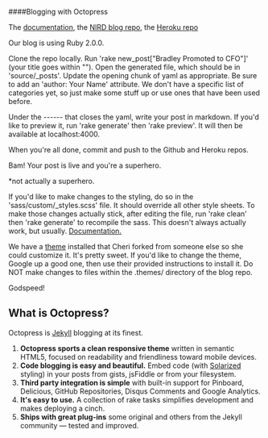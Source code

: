 ####Blogging with Octopress

The [documentation](http://octopress.org/docs/blogging/),
the [NIRD blog repo](https://github.com/nirds/blog_nird),
the [Heroku repo](https://dashboard.heroku.com/apps/nird-blog/settings)

Our blog is using Ruby 2.0.0.

Clone the repo locally. Run 'rake new_post["Bradley Promoted to CFO"]' (your title goes within ""). Open the generated file, which should be in 'source/_posts'. Update the opening chunk of yaml as appropriate. Be sure to add an 'author: Your Name' attribute. We don't have a specific list of categories yet, so just make some stuff up or use ones that have been used before.

Under the ------ that closes the yaml, write your post in markdown. If you'd like to preview it, run 'rake generate' then 'rake preview'. It will then be available at localhost:4000.

When you're all done, commit and push to the Github and Heroku repos.

Bam! Your post is live and you're a superhero.

*not actually a superhero.

If you'd like to make changes to the styling, do so in the 'sass/custom/_styles.scss' file. It should override all other style sheets. To make those changes actually stick, after editing the file, run 'rake clean' then 'rake generate' to recompile the sass. This doesn't always actually work, but usually. [Documentation.](http://octopress.org/docs/theme/styles/)

We have a [theme](https://github.com/cherimarie/cleanpress_custom) installed that Cheri forked from someone else so she could customize it. It's pretty sweet. If you'd like to change the theme, Google up a good one, then use their provided instructions to install it. Do NOT make changes to files within the .themes/ directory of the blog repo.

Godspeed!

## What is Octopress?

Octopress is [Jekyll](https://github.com/mojombo/jekyll) blogging at its finest.

1. **Octopress sports a clean responsive theme** written in semantic HTML5, focused on readability and friendliness toward mobile devices.
2. **Code blogging is easy and beautiful.** Embed code (with [Solarized](http://ethanschoonover.com/solarized) styling) in your posts from gists, jsFiddle or from your filesystem.
3. **Third party integration is simple** with built-in support for Pinboard, Delicious, GitHub Repositories, Disqus Comments and Google Analytics.
4. **It's easy to use.** A collection of rake tasks simplifies development and makes deploying a cinch.
5. **Ships with great plug-ins** some original and others from the Jekyll community &mdash; tested and improved.


